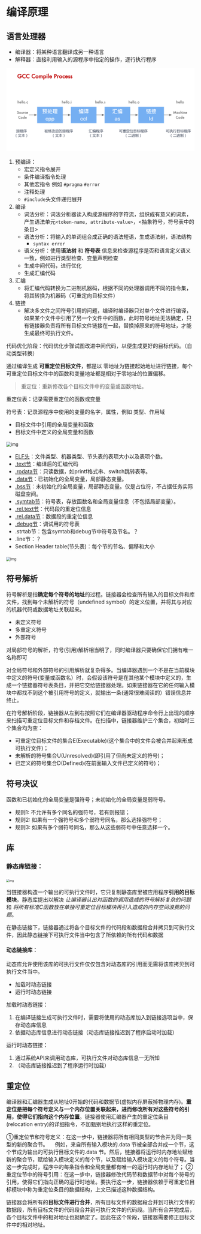 # 编译原理

## 语言处理器

- 编译器：将某种语言翻译成另一种语言
- 解释器：直接利用输入的源程序中指定的操作，逐行执行程序

<img src="编译.assets/image-20230916233448971.png" alt="image-20230916233448971" style="zoom:50%;" />



1. 预编译：
   - 宏定义指令展开
   - 条件编译指令处理
   - 其他宏指令 例如 `#pragma` `#error`
   - 注释处理
   - `#include`头文件递归展开
2. 编译
   - 词法分析：词法分析器读入构成源程序的字符流，组织成有意义的词素，产生语法单元`<token-name, attribute-value>`，<抽象符号，符号表中的条目>
   - 语法分析：将输入的单词组合成正确的语法短语，生成语法树，语法结构
     - `syntax error`
   - 语义分析：使用**语法树** 和 **符号表** 信息来检查源程序是否和语言定义语义一致，例如进行类型检查、变量声明检查
   - 生成中间代码，进行优化
   - 生成汇编代码
3. 汇编
   - 将汇编代码转换为二进制机器码，根据不同的处理器调用不同的指令集，将其转换为机器码（可重定向目标文件）
4. 链接
   - 解决多文件之间符号引用的问题，编译时编译器只对单个文件进行编译，如果某个文件中引用了另一个文件中的函数，此时符号地址无法确定，只有链接器负责将所有目标文件链接在一起，替换掉原来的符号地址，才能生成最终可执行文件。

代码优化阶段：代码优化步骤试图改进中间代码，以便生成更好的目标代码。（自动类型转换）



通过编译生成 **可重定位目标文件**，都是以 零地址为链接起始地址进行链接，每个可重定位目标文件中的函数和变量地址都是相对于零地址的位置偏移。

> 重定位：重新修改各个目标文件中的变量或函数地址。



重定位表：记录需要重定位的函数或变量

符号表：记录源程序中使用的变量的名字，属性，例如 类型、作用域

- 目标文件中引用的全局变量和函数
- 目标文件中定义的全局变量和函数





<img src="https://pica.zhimg.com/v2-cffc83e4ad23320293d8b22050396472_1440w.jpg" alt="img" style="zoom:80%;" />

- [ELF头](https://zhida.zhihu.com/search?content_id=125071314&content_type=Article&match_order=1&q=ELF头&zhida_source=entity)：文件类型、机器类型、节头表的表项大小以及表项个数。
- [.text节](https://zhida.zhihu.com/search?content_id=125071314&content_type=Article&match_order=1&q=.text节&zhida_source=entity)：编译后的汇编代码
- [.rodata节](https://zhida.zhihu.com/search?content_id=125071314&content_type=Article&match_order=1&q=.rodata节&zhida_source=entity)：只读数据，如printf格式串、switch跳转表等。
- [.data节](https://zhida.zhihu.com/search?content_id=125071314&content_type=Article&match_order=1&q=.data节&zhida_source=entity)：已初始化的全局变量，局部静态变量。
- [.bss节](https://zhida.zhihu.com/search?content_id=125071314&content_type=Article&match_order=1&q=.bss节&zhida_source=entity)：未初始化的全局变量，局部静态变量。仅是占位符，不占据任务实际磁盘空间。
- [.symtab节](https://zhida.zhihu.com/search?content_id=125071314&content_type=Article&match_order=1&q=.symtab节&zhida_source=entity)：符号表，存放函数名和全局变量信息（不包括局部变量）。
- [.rel.text节](https://zhida.zhihu.com/search?content_id=125071314&content_type=Article&match_order=1&q=.rel.text节&zhida_source=entity)：代码段的重定位信息
- [.rel.data节](https://zhida.zhihu.com/search?content_id=125071314&content_type=Article&match_order=1&q=.rel.data节&zhida_source=entity)：数据段的重定位信息
- [.debug节](https://zhida.zhihu.com/search?content_id=125071314&content_type=Article&match_order=1&q=.debug节&zhida_source=entity)：调试用的符号表
- .strtab节：包含symtab和debug节中符号及节名。？
- .line节：？
- Section Header table(节头表)：每个节的节名、偏移和大小



<img src="https://pic1.zhimg.com/v2-c11c0391be4d805af239524de36b01a8_1440w.jpg" alt="img" style="zoom:67%;" />

## 符号解析

符号解析是指**确定每个符号的地址**的过程。链接器会检查所有输入的目标文件和库文件，找到每个未解析的符号（undefined symbol）的定义位置，并将其与对应的机器代码或数据地址关联起来。

- 未定义符号
- 多重定义符号
- 外部符号

对局部符号的解析，符号(引用)解析相当明了，同时编译器只要确保它们拥有唯一名称即可

对全局符号和外部符号的引用解析就复杂得多。当编译器遇到一个不是在当前模块中定义的符号(变量或函数名）时，会假设该符号是在其他某个模块中定义的，生成一个链接器符号表条目，并把它交给链接器处理。如果链接器在它的任何输入模块中都找不到这个被引用符号的定义，就输出一条(通常很难阅读的）错误信息并终止。

在符号解析阶段，链接器从左到右按照它们在编译器驱动程序命令行上出现的顺序来扫描可重定位目标文件和存档文件。在扫描中，链接器维护三个集合，初始时三个集合均为空：

- 可重定位目标文件的集合E(Executable)(这个集合中的文件会被合并起来形成可执行文件)；
- 未解析的符号集合U(Unresolved)(即引用了但尚未定义的符号)；
- 已定义的符号集合D(Defined)(在前面输入文件已定义的符号)；
  

## 符号决议

函数和已初始化的全局变量是强符号；未初始化的全局变量是弱符号。

- 规则1: 不允许有多个同名的强符号，若有则报错；
- 规则2: 如果有一个强符号和多个弱符号同名，那么选择强符号；
- 规则3: 如果有多个弱符号同名，那么从这些弱符号中任意选择一个。

## 库

### 静态库链接：

<img src="https://i-blog.csdnimg.cn/blog_migrate/445f4b406dfb15d8edbae3218489f778.png" alt="img" style="zoom:50%;" />

当链接器构造一个输出的可执行文件时，它只复制静态库里被应用程序**引用的目标模块**。静态库提出以解决 *让编译器认出对函数的调用造成的符号解析复杂的问题* 和 *将所有标准C函数放在单独可重定位目标模块再引入造成的内存空间浪费的问题*。

在静态链接下，链接器通过将各个目标文件的代码段和数据段合并拷贝到可执行文件，因此静态链接下可执行文件当中包含了所依赖的所有代码和数据

#### 动态链接库：

动态库允许使用该库的可执行文件仅仅包含对动态库的引用而无需将该库拷贝到可执行文件当中。

- 加载时动态链接
- 运行时动态链接

加载时动态链接：

1. 在编译链接生成可执行文件时，需要将使用的动态库加入到链接选项当中，保存动态库信息
2. 依据动态库信息进行动态链接（动态库链接推迟到了程序启动时加载）

运行时动态链接：

1. 通过系统API来调用动态库，可执行文件对动态库信息一无所知
2. （动态库链接推迟到了程序运行时加载）



## 重定位

编译器和汇编器生成从地址0开始的代码和数据节(虚拟内存屏蔽掉物理内存)。**重定位是把每个符号定义与一个内存位置关联起来，进而修改所有对这些符号的引用，使得它们指向这个内存位置**。链接器使用汇编器产生的重定位条目(relocation entry)的详细指令，不加甄别地执行这样的重定位。

①重定位节和符号定义：在这一步中，链接器将所有相同类型的节合并为同一类型的新的聚合节。
 例如，来自所有输入模块的.data 节被全部合并成一个节，这个节成为输出的可执行目标文件的.data 节。然后，链接器将运行时内存地址赋给新的聚合节，赋给输入模块定义的每个节，以及赋给输入模块定义的每个符号。当这一步完成时，程序中的每条指令和全局变量都有唯一的运行时内存地址了；
②重定位节中的符号引用：在这一步中，链接器修改代码节和数据节中对每个符号的引用，使得它们指向正确的运行时地址。要执行这一步，链接器依赖于可重定位目标模块中称为重定位条目的数据结构，上文已描述这种数据结构。



链接器会将所有的**目标文件进行合并**，所有目标文件的数据段合并到可执行文件的数据段，所有目标文件的代码段合并到可执行文件的代码段。当所有合并完成后，各个目标文件中的相对地址也就确定了。因此在这个阶段，链接器需要修正目标文件中的相对地址。


